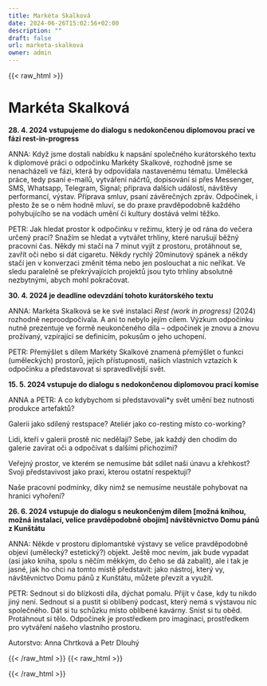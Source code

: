 ```yaml
---
title: Markéta Skalková
date: 2024-06-26T15:02:56+02:00
description: ""
draft: false
url: marketa-skalkova
owner: admin
---
```

{{< raw_html >}}
<h1 id="mark&eacute;ta-skalkov&aacute;">Mark&eacute;ta Skalkov&aacute;</h1>
<p class="MsoNormal"><strong>28. 4. 2024 vstupujeme do dialogu s nedokončenou diplomovou prac&iacute; ve f&aacute;zi rest-in-progress</strong></p>
<p class="MsoNormal">ANNA: Když jsme dostali nab&iacute;dku k naps&aacute;n&iacute; společn&eacute;ho kur&aacute;torsk&eacute;ho textu k diplomov&eacute; pr&aacute;ci o odpočinku Mark&eacute;ty Skalkov&eacute;, rozhodně jsme se nenach&aacute;zeli ve f&aacute;zi, kter&aacute; by odpov&iacute;dala nastaven&eacute;mu t&eacute;matu. Uměleck&aacute; pr&aacute;ce, tedy psan&iacute; e-mailů, vytv&aacute;řen&iacute; n&aacute;črtů, dopisov&aacute;n&iacute; si přes Messenger, SMS, Whatsapp, Telegram, Signal; př&iacute;prava dal&scaron;&iacute;ch ud&aacute;lost&iacute;, n&aacute;v&scaron;těvy performanc&iacute;, v&yacute;stav. Př&iacute;prava smluv, psan&iacute; z&aacute;věrečn&yacute;ch zpr&aacute;v. Odpočinek, i přesto že se o něm hodně mluv&iacute;, se do praxe pravděpodobně každ&eacute;ho pohybuj&iacute;c&iacute;ho se na vod&aacute;ch uměn&iacute; či kultury dost&aacute;v&aacute; velmi těžko.</p>
<p class="MsoNormal">PETR: Jak hledat prostor k odpočinku v režimu, kter&yacute; je od r&aacute;na do večera určen&yacute; prac&iacute;? Snaž&iacute;m se hledat a vytv&aacute;řet trhliny, kter&eacute; naru&scaron;uj&iacute; běžn&yacute; pracovn&iacute; čas. Někdy mi stač&iacute; na 7 minut vyj&iacute;t z prostoru, prot&aacute;hnout se, zavř&iacute;t oči nebo si d&aacute;t cigaretu. Někdy rychl&yacute; 20minutov&yacute; sp&aacute;nek a někdy stač&iacute; jen v konverzaci změnit t&eacute;ma nebo jen poslouchat a nic neř&iacute;kat. Ve sledu paralelně se překr&yacute;vaj&iacute;c&iacute;ch projektů jsou tyto trhliny absolutně nezbytn&yacute;mi, abych mohl pokračovat.</p>
<p class="MsoNormal"><strong>30. 4. 2024 je deadline odevzd&aacute;n&iacute; tohoto kur&aacute;torsk&eacute;ho textu</strong></p>
<p class="MsoNormal">ANNA: Mark&eacute;ta Skalkov&aacute; se ke sv&eacute; instalaci <em>Rest (work in progress)</em> (2024) rozhodně neproodpoč&iacute;vala. A ani to nebylo jej&iacute;m c&iacute;lem. V&yacute;zkum odpočinku nutně prezentuje ve formě neukončen&eacute;ho d&iacute;la &ndash; odpočinek je znovu a znovu prož&iacute;van&yacute;, vzp&iacute;raj&iacute;c&iacute; se definic&iacute;m, pokusům o jeho uchopen&iacute;.</p>
<p class="MsoNormal">PETR: Přem&yacute;&scaron;let s d&iacute;lem Mark&eacute;ty Skalkov&eacute; znamen&aacute; přem&yacute;&scaron;let o funkci (uměleck&yacute;ch) prostorů, jejich př&iacute;stupnosti, na&scaron;ich vlastn&iacute;ch vztaz&iacute;ch k odpočinku a představovat si spravedlivěj&scaron;&iacute; svět.</p>
<p class="MsoNormal"><strong>15. 5. 2024 vstupuje do dialogu s nedokončenou diplomovou prac&iacute; komise</strong></p>
<p class="MsoNormal">ANNA a PETR: A co kdybychom si představovali*y svět uměn&iacute; bez nutnosti produkce artefaktů?</p>
<p class="MsoNormal">Galerii jako sd&iacute;len&yacute; restspace? Ateli&eacute;r jako co-resting m&iacute;sto co-working?</p>
<p class="MsoNormal">Lidi, kteř&iacute; v galerii prostě nic nedělaj&iacute;? Sebe, jak každ&yacute; den chod&iacute;m do galerie zav&iacute;rat oči a odpoč&iacute;vat s dal&scaron;&iacute;mi př&iacute;choz&iacute;mi?</p>
<p class="MsoNormal">Veřejn&yacute; prostor, ve kter&eacute;m se nemus&iacute;me b&aacute;t sd&iacute;let na&scaron;i &uacute;navu a křehkost? Svoji představivost jako praxi, kterou ostatn&iacute; respektuj&iacute;?</p>
<p class="MsoNormal">Na&scaron;e pracovn&iacute; podm&iacute;nky, d&iacute;ky nimž se nemus&iacute;me neust&aacute;le pohybovat na hranici vyhořen&iacute;?</p>
<p class="MsoNormal"><strong>26. 6. 2024 vstupuje do dialogu s neukončen&yacute;m d&iacute;lem [možn&aacute; knihou, možn&aacute; instalac&iacute;, velice pravděpodobně oboj&iacute;m] n&aacute;v&scaron;těvnictvo Domu p&aacute;nů z Kun&scaron;t&aacute;tu</strong></p>
<p class="MsoNormal">ANNA: Někde v prostoru diplomantsk&eacute; v&yacute;stavy se velice pravděpodobně objev&iacute; (uměleck&yacute;? estetick&yacute;?) objekt. Je&scaron;tě moc nev&iacute;m, jak bude vypadat (asi jako kniha, spolu s něč&iacute;m měkk&yacute;m, do čeho se d&aacute; zabalit), ale i tak je jasn&eacute;, jak ho chci na tomto m&iacute;stě představit: jako n&aacute;stroj, kter&yacute; vy, n&aacute;v&scaron;těvnictvo Domu p&aacute;nů z Kun&scaron;t&aacute;tu, můžete převz&iacute;t a využ&iacute;t.</p>
<p class="MsoNormal">PETR: Sednout si do bl&iacute;zkosti d&iacute;la, d&yacute;chat pomalu. Přij&iacute;t v čase, kdy tu nikdo jin&yacute; nen&iacute;. Sednout si a pustit si obl&iacute;ben&yacute; podcast, kter&yacute; nem&aacute; s v&yacute;stavou nic společn&eacute;ho. D&aacute;t si tu schůzku m&iacute;sto obl&iacute;ben&eacute; kav&aacute;rny. Sn&iacute;st si tu oběd. Prot&aacute;hnout si tělo. Odpočinek je prostředkem pro imaginaci, prostředkem pro vytv&aacute;řen&iacute; na&scaron;eho vlastn&iacute;ho prostoru.</p>
<p class="MsoNormal">Autorstvo: Anna Chrtkov&aacute; a Petr Dlouh&yacute;</p>
{{< /raw_html >}}
<!-- SECTION BREAK -->
{{< raw_html >}}

{{< /raw_html >}}
